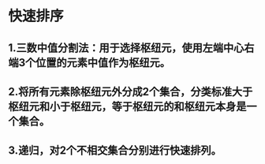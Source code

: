 # 快速排序
## 1.三数中值分割法：用于选择枢纽元，使用左端中心右端3个位置的元素中值作为枢纽元。
## 2.将所有元素除枢纽元外分成2个集合，分类标准大于枢纽元和小于枢纽元，等于枢纽元的和枢纽元本身是一个集合。
## 3.递归，对2个不相交集合分别进行快速排列。
